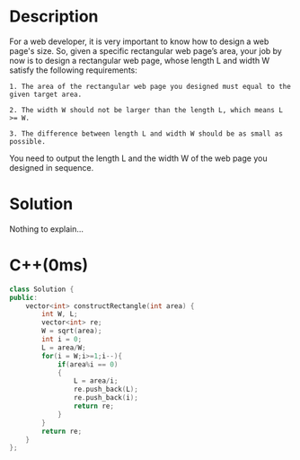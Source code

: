 # Description
For a web developer, it is very important to know how to design a web page's size. So, given a specific rectangular web page’s area, your job by now is to design a rectangular web page, whose length L and width W satisfy the following requirements:
```
1. The area of the rectangular web page you designed must equal to the given target area.

2. The width W should not be larger than the length L, which means L >= W.

3. The difference between length L and width W should be as small as possible.
```
You need to output the length L and the width W of the web page you designed in sequence.
# Solution
Nothing to explain...
# C++(0ms)
```cpp
class Solution {
public:
    vector<int> constructRectangle(int area) {
        int W, L;
        vector<int> re;
        W = sqrt(area);
        int i = 0;
        L = area/W;
        for(i = W;i>=1;i--){
            if(area%i == 0)
            {
                L = area/i;
                re.push_back(L);
                re.push_back(i);
                return re;
            }
        }
        return re;
    }
};
```
